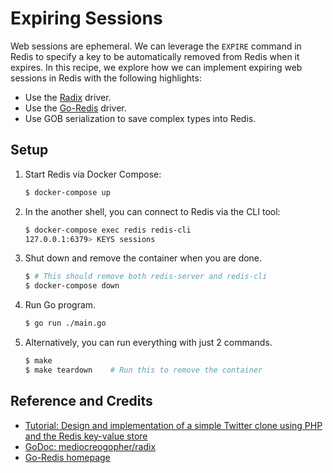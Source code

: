 # Expiring Sessions

Web sessions are ephemeral. We can leverage the `EXPIRE` command in Redis to specify a key to be automatically removed from Redis when it expires. In this recipe, we explore how we can implement expiring web sessions in Redis with the following highlights:

* Use the [Radix](https://github.com/mediocregopher/radix) driver.
* Use the [Go-Redis](https://redis.uptrace.dev/) driver.
* Use GOB serialization to save complex types into Redis.

## Setup

1. Start Redis via Docker Compose:

   ```bash
   $ docker-compose up
   ```

1. In the another shell, you can connect to Redis via the CLI tool:

   ```bash
   $ docker-compose exec redis redis-cli
   127.0.0.1:6379> KEYS sessions
   ```

1. Shut down and remove the container when you are done.

   ```bash
   $ # This should remove both redis-server and redis-cli
   $ docker-compose down
   ```

1. Run Go program.

   ```bash
   $ go run ./main.go
   ```

1. Alternatively, you can run everything with just 2 commands.

   ```bash
   $ make
   $ make teardown    # Run this to remove the container
   ```

## Reference and Credits

* [Tutorial: Design and implementation of a simple Twitter clone using PHP and the Redis key-value store](https://redis.io/topics/twitter-clone)
* [GoDoc: mediocreogopher/radix](ttps://godoc.org/github.com/mediocregopher)
* [Go-Redis homepage](https://redis.uptrace.dev/)
